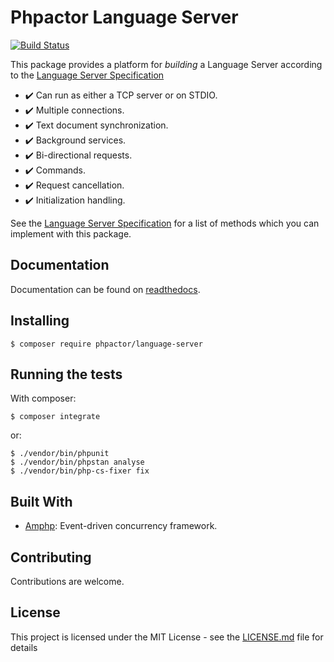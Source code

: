 Phpactor Language Server
========================

[![Build Status](https://travis-ci.org/phpactor/language-server.svg?branch=master)](https://travis-ci.org/phpactor/language-server)

This package provides a platform for *building* a Language Server according to
the [Language Server Specification](https://microsoft.github.io/language-server-protocol/specification)

- :heavy_check_mark: Can run as either a TCP server or on STDIO.
- :heavy_check_mark: Multiple connections.
- :heavy_check_mark: Text document synchronization.
- :heavy_check_mark: Background services.
- :heavy_check_mark: Bi-directional requests.
- :heavy_check_mark: Commands.
- :heavy_check_mark: Request cancellation.
- :heavy_check_mark: Initialization handling.

See the [Language Server
Specification](https://microsoft.github.io/language-server-protocol/specification)
for a list of methods which you can implement with this package.

Documentation
-------------

Documentation can be found on
[readthedocs](https://language-server-platform.readthedocs.io/en/latest/).

Installing
----------

```
$ composer require phpactor/language-server
```

Running the tests
-----------------

With composer:

```
$ composer integrate
```

or:

```
$ ./vendor/bin/phpunit
$ ./vendor/bin/phpstan analyse
$ ./vendor/bin/php-cs-fixer fix
```

Built With
----------

- [Amphp](https://amphp.org/): Event-driven concurrency framework.

Contributing
------------

Contributions are welcome.

License
-------

This project is licensed under the MIT License - see the [LICENSE.md](LICENSE.md) file for details
